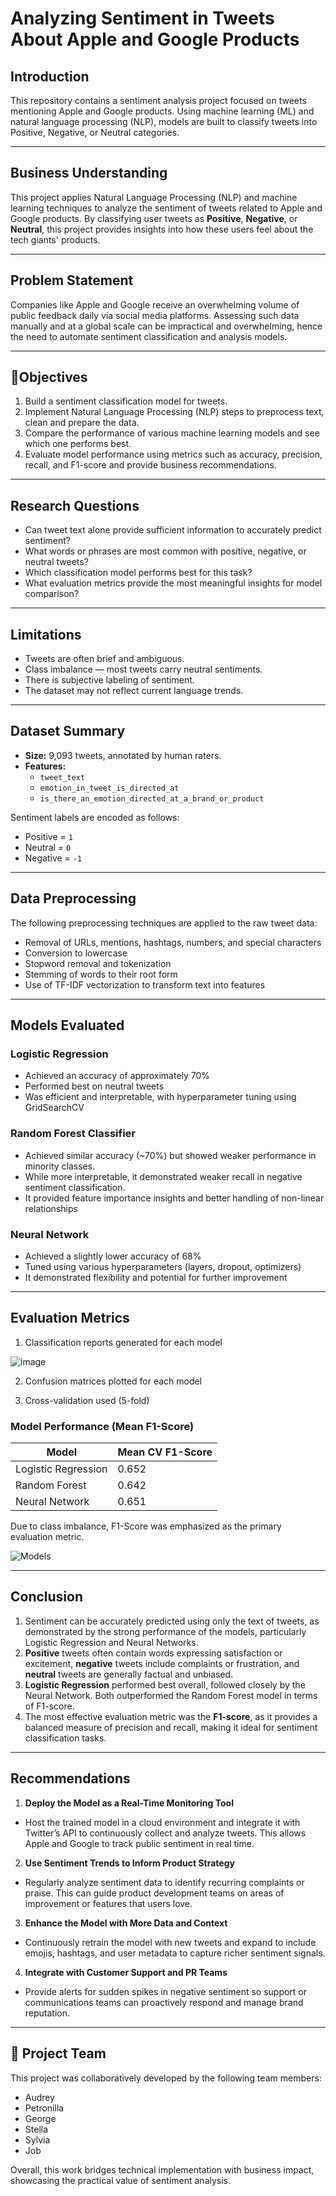 # Analyzing Sentiment in Tweets About Apple and Google Products

## Introduction

This repository contains a sentiment analysis project focused on tweets mentioning Apple and Google products. Using machine learning (ML) and natural language processing (NLP), models are built to classify tweets into Positive, Negative, or Neutral categories.

---

## Business Understanding

This project applies Natural Language Processing (NLP) and machine learning techniques to analyze the sentiment of tweets related to Apple and Google products. By classifying user tweets as **Positive**, **Negative**, or **Neutral**, this project provides insights into how these users feel about the tech giants' products.

---

## Problem Statement

Companies like Apple and Google receive an overwhelming volume of public feedback daily via social media platforms. Assessing such data manually and at a global scale can be impractical and overwhelming, hence the need to automate sentiment classification and analysis models.

---

## 🎯Objectives

1.  Build a sentiment classification model for tweets.
2.  Implement Natural Language Processing (NLP) steps to preprocess text, clean and prepare the data.
3.  Compare the performance of various machine learning models and see which one performs best.
4.  Evaluate model performance using metrics such as accuracy, precision, recall, and F1-score and provide business recommendations.

---

## Research Questions

- Can tweet text alone provide sufficient information to accurately predict sentiment?
- What words or phrases are most common with positive, negative, or neutral tweets?
- Which classification model performs best for this task?
- What evaluation metrics provide the most meaningful insights for model comparison?

---

## Limitations

- Tweets are often brief and ambiguous.
- Class imbalance — most tweets carry neutral sentiments.
- There is subjective labeling of sentiment.
- The dataset may not reflect current language trends.

---

## Dataset Summary

- **Size:** 9,093 tweets, annotated by human raters.
- **Features:** 
  - `tweet_text`
  - `emotion_in_tweet_is_directed_at`
  - `is_there_an_emotion_directed_at_a_brand_or_product`

Sentiment labels are encoded as follows:
- Positive = `1`
- Neutral = `0`
- Negative = `-1`

---

## Data Preprocessing

The following preprocessing techniques are applied to the raw tweet data:

- Removal of URLs, mentions, hashtags, numbers, and special characters
- Conversion to lowercase
- Stopword removal and tokenization
- Stemming of words to their root form
- Use of TF-IDF vectorization to transform text into features

---

## Models Evaluated

### Logistic Regression

- Achieved an accuracy of approximately 70%
- Performed best on neutral tweets
- Was efficient and interpretable, with hyperparameter tuning using GridSearchCV

### Random Forest Classifier

- Achieved similar accuracy (~70%) but showed weaker performance in minority classes.
- While more interpretable, it demonstrated weaker recall in negative sentiment classification.
- It provided feature importance insights and better handling of non-linear relationships

### Neural Network

- Achieved a slightly lower accuracy of 68%
- Tuned using various hyperparameters (layers, dropout, optimizers)
- It demonstrated flexibility and potential for further improvement

---
## Evaluation Metrics 

1. Classification reports generated for each model

![image](https://github.com/user-attachments/assets/b546aac9-9dfb-4b42-a7f6-3e2824bf693b)

  
2. Confusion matrices plotted for each model
  
3. Cross-validation used (5-fold)


### Model Performance (Mean F1-Score)

| Model              | Mean CV F1-Score |
|--------------------|------------------|
| Logistic Regression | 0.652    |
| Random Forest       | 0.642    |
| Neural Network      | 0.651    |

Due to class imbalance, F1-Score was emphasized as the primary evaluation metric.

![Models](https://github.com/user-attachments/assets/87277851-f5d2-4577-9b80-8ad44d5c1de0)

---

## Conclusion

1. Sentiment can be accurately predicted using only the text of tweets, as demonstrated by the strong performance of the models, particularly Logistic Regression and Neural Networks.
2. **Positive** tweets often contain words expressing satisfaction or excitement, **negative** tweets include complaints or frustration, and **neutral** tweets are generally factual and unbiased.
3. **Logistic Regression** performed best overall, followed closely by the Neural Network. Both outperformed the Random Forest model in terms of F1-score.
4. The most effective evaluation metric was the **F1-score**, as it provides a balanced measure of precision and recall, making it ideal for sentiment classification tasks.

---

## Recommendations

1. **Deploy the Model as a Real-Time Monitoring Tool**
   
- Host the trained model in a cloud environment and integrate it with Twitter’s API to continuously collect and analyze tweets. This allows Apple and Google to track public sentiment in real time.
  
2. **Use Sentiment Trends to Inform Product Strategy**
   
- Regularly analyze sentiment data to identify recurring complaints or praise. This can guide product development teams on areas of improvement or features that users love.
  
3. **Enhance the Model with More Data and Context**
   
- Continuously retrain the model with new tweets and expand to include emojis, hashtags, and user metadata to capture richer sentiment signals.
  
4. **Integrate with Customer Support and PR Teams**
   
- Provide alerts for sudden spikes in negative sentiment so support or communications teams can proactively respond and manage brand reputation.

---

## 👥 Project Team

This project was collaboratively developed by the following team members:

- Audrey 
- Petronilla  
- George  
- Stella  
- Sylvia  
- Job

Overall, this work bridges technical implementation with business impact, showcasing the practical value of sentiment analysis.
